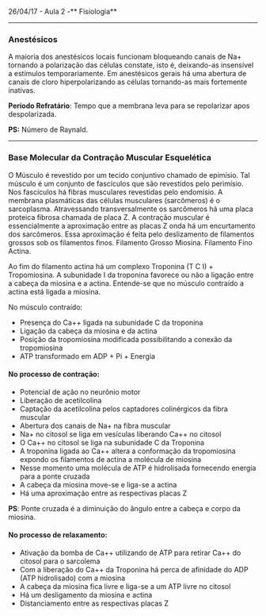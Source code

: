 26/04/17 - Aula 2 -** Fisiologia**

---

### Anestésicos

A maioria dos anestésicos locais funcionam bloqueando canais de Na+ tornando a polarização das células constate, isto é, deixando-as insensível a estímulos temporariamente. Em anestésicos gerais há uma abertura de canais de cloro hiperpolarizando as células tornando-as mais fortemente inativas.

**Período Refratário**: Tempo que a membrana leva para se repolarizar apos despolarizada.

**PS:** Número de Raynald.

---

### Base Molecular da Contração Muscular Esquelética

O Músculo é revestido por um tecido conjuntivo chamado de epimísio. Tal músculo é um conjunto de fascículos que são revestidos pelo perimísio. Nos fascículos há fibras musculares revestidas pelo endomísio. A membrana plasmáticas das células musculares \(sarcômeros\) é o sarcoplasma. Atravessando transversalmente os sarcômeros há uma placa proteica fibrosa chamada de placa Z. A contração muscular é essencialmente a aproximação entre as placas Z onda há um encurtamento dos sarcômeros. Essa aproximação é feita pelo deslizamento de filamentos grossos sob os filamentos finos. Filamento Grosso Miosina. Filamento Fino Actina.

Ao fim do filamento actina há um complexo Troponina \(T C I\) + Tropomiosina. A subunidade I da troponina favorece ou não a ligação entre a cabeça da miosina e a actina. Entende-se que no músculo contraído a actina está ligada a miosina.

No músculo contraído:

* Presença do Ca++ ligada na subunidade C da troponina
* Ligação da cabeça da miosina e da actina
* Posição da tropomiosina modificada possibilitando a conexão da tropomiosina
* ATP transformado em ADP + Pi + Energia



#### **No processo de contração**:

* Potencial de ação no neurônio motor
* Liberação de acetilcolina
* Captação da acetilcolina pelos captadores colinérgicos da fibra muscular
* Abertura dos canais de Na+ na fibra muscular
* Na+ no citosol se liga em vesículas liberando Ca++ no citosol
* O Ca++ no citosol se liga na subunidade C da Troponina
* A troponina ligada ao Ca++ altera a conformação da tropomiosina expondo os filamentos de actina a molécula de miosina
* Nesse momento uma molécula de ATP é hidrolisada fornecendo energia para a ponte cruzada
* A cabeça da miosina move-se e liga-se a actina
* Há uma aproximação entre as respectivas placas Z 

**PS**: Ponte cruzada é a diminuição do ângulo entre a cabeça e corpo da miosina.

#### **No processo de relaxamento:**

* Ativação da bomba de Ca++ utilizando de ATP para retirar Ca++ do citosol para o sarcolema
* Com a liberação do Ca++ da Troponina há perca de afinidade do ADP \(ATP hidrolisado\) com a miosina
* A cabeça da miosina fica livre e liga-se a um ATP livre no citosol
* Há um desligamento da miosina e actina
* Distanciamento entre as respectivas placas Z





